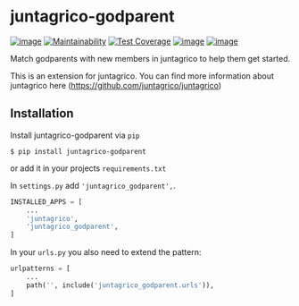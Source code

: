 # juntagrico-godparent

[![image](https://github.com/juntagrico/juntagrico-godparent/actions/workflows/juntagrico-ci.yml/badge.svg?branch=main&event=push)](https://github.com/juntagrico/juntagrico-godparent/actions/workflows/juntagrico-ci.yml)
[![Maintainability](https://api.codeclimate.com/v1/badges/f390c5529dcde5b83e85/maintainability)](https://codeclimate.com/github/juntagrico/juntagrico-godparent/maintainability)
[![Test Coverage](https://api.codeclimate.com/v1/badges/f390c5529dcde5b83e85/test_coverage)](https://codeclimate.com/github/juntagrico/juntagrico-godparent/test_coverage)
[![image](https://img.shields.io/github/last-commit/juntagrico/juntagrico-godparent.svg)](https://github.com/juntagrico/juntagrico-godparent)
[![image](https://img.shields.io/github/commit-activity/y/juntagrico/juntagrico-godparent)](https://github.com/juntagrico/juntagrico-godparent)

Match godparents with new members in juntagrico to help them get started.

This is an extension for juntagrico. You can find more information about juntagrico here
(https://github.com/juntagrico/juntagrico)

## Installation


Install juntagrico-godparent via `pip`

    $ pip install juntagrico-godparent

or add it in your projects `requirements.txt`

In `settings.py` add `'juntagrico_godparent',`.

```python
INSTALLED_APPS = [
    ...
    'juntagrico',
    'juntagrico_godparent',
]
```

In your `urls.py` you also need to extend the pattern:

```python
urlpatterns = [
    ...
    path('', include('juntagrico_godparent.urls')),
]
```
